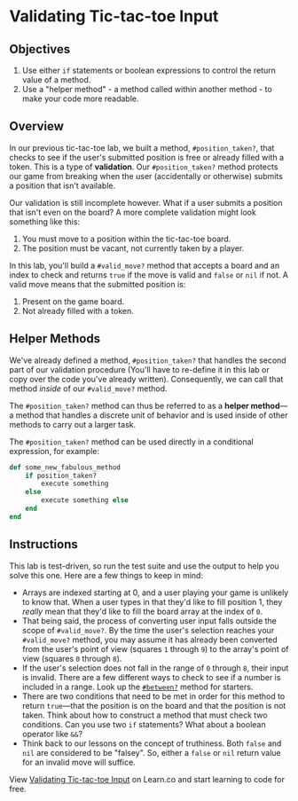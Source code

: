   # Validating Tic-tac-toe Input

## Objectives
1. Use either `if` statements or boolean expressions to control the return value of a method.
2. Use a "helper method" - a method called within another method - to make your code more readable.

## Overview
In our previous tic-tac-toe lab, we built a method, `#position_taken?`, that checks to see if the user's submitted position is free or already filled with a token. This is a type of **validation**. Our `#position_taken?` method protects our game from breaking when the user (accidentally or otherwise) submits a position that isn't available.

Our validation is still incomplete however. What if a user submits a position that isn't even on the board? A more complete validation might look something like this:

1. You must move to a position within the tic-tac-toe board.
2. The position must be vacant, not currently taken by a player.

In this lab, you'll build a `#valid_move?` method that accepts a board and an index to check and returns `true` if the move is valid and `false` or `nil` if not. A valid move means that the submitted position is:

1. Present on the game board.
2. Not already filled with a token.

## Helper Methods
We've already defined a method, `#position_taken?` that handles the second part of our validation procedure (You'll have to re-define it in this lab or copy over the code you've already written). Consequently, we can call that method *inside* of our `#valid_move?` method.

The `#position_taken?` method can thus be referred to as a **helper method**––a method that handles a discrete unit of behavior and is used inside of other methods to carry out a larger task.

The `#position_taken?` method can be used directly in a conditional expression, for example:
```ruby
def some_new_fabulous_method
	if position_taken?
		execute something
	else
		execute something else
	end
end
```

## Instructions
This lab is test-driven, so run the test suite and use the output to help you solve this one. Here are a few things to keep in mind:

* Arrays are indexed starting at 0, and a user playing your game is unlikely to know that. When a user types in that they'd like to fill position 1, they *really* mean that they'd like to fill the board array at the index of `0`.
* That being said, the process of converting user input falls outside the scope of `#valid_move?`. By the time the user's selection reaches your `#valid_move?` method, you may assume it has already been converted from the user's point of view (squares `1` through `9`) to the array's point of view (squares `0` through `8`).
* If the user's selection does not fall in the range of `0` through `8`, their input is invalid. There are a few different ways to check to see if a number is included in a range. Look up the [`#between?`](http://ruby-doc.org/core/Comparable.html#method-i-between-3F) method for starters.
* There are two conditions that need to be met in order for this method to return `true`––that the position is on the board and that the position is not taken. Think about how to construct a method that must check two conditions. Can you use two `if` statements? What about a boolean operator like `&&`?
* Think back to our lessons on the concept of truthiness. Both `false` and `nil` are considered to be "falsey". So, either a `false` or `nil` return value for an invalid move will suffice.

<p data-visibility='hidden'>View <a href='https://learn.co/lessons/ttt-7-valid-move' title='Validating Tic-tac-toe Input'>Validating Tic-tac-toe Input</a> on Learn.co and start learning to code for free.</p>
